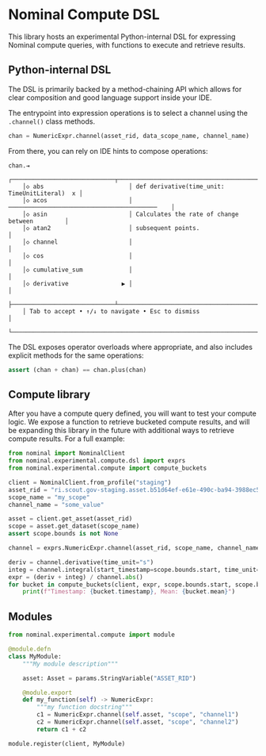 # Nominal Compute DSL

This library hosts an experimental Python-internal DSL for expressing Nominal compute queries, with functions to execute and retrieve results.

## Python-internal DSL

The DSL is primarily backed by a method-chaining API which allows for clear composition and good language support inside your IDE.

The entrypoint into expression operations is to select a channel using the `.channel()` class methods.

```py
chan = NumericExpr.channel(asset_rid, data_scope_name, channel_name)
```

From there, you can rely on IDE hints to compose operations:

```
chan.⇥
    ┌─────────────────────────────┬───────────────────────────────────────────────┐
    │◇ abs                        │ def derivative(time_unit: TimeUnitLiteral)  x │
    │◇ acos                       │ ──────────────────────────────────────────    │
    │◇ asin                       │ Calculates the rate of change between         │
    │◇ atan2                      │ subsequent points.                            │
    │◇ channel                    │                                               │
    │◇ cos                        │                                               │
    │◇ cumulative_sum             │                                               │
    │◇ derivative               ▶ │                                               │
    ├─────────────────────────────┴───────────────────────────────────────────────┤
    │ Tab to accept • ↑/↓ to navigate • Esc to dismiss                            │
    └─────────────────────────────────────────────────────────────────────────────┘
```

The DSL exposes operator overloads where appropriate, and also includes explicit methods for the same operations:

```py
assert (chan + chan) == chan.plus(chan)
```

## Compute library

After you have a compute query defined, you will want to test your compute logic. We expose a function to retrieve bucketed compute results, and will be expanding this library in the future with additional ways to retrieve compute results. For a full example:

```py
from nominal import NominalClient
from nominal.experimental.compute.dsl import exprs
from nominal.experimental.compute import compute_buckets

client = NominalClient.from_profile("staging")
asset_rid = "ri.scout.gov-staging.asset.b51d64ef-e61e-490c-ba94-3988ec5b121f"
scope_name = "my_scope"
channel_name = "some_value"

asset = client.get_asset(asset_rid)
scope = asset.get_dataset(scope_name)
assert scope.bounds is not None

channel = exprs.NumericExpr.channel(asset_rid, scope_name, channel_name)

deriv = channel.derivative(time_unit="s")
integ = channel.integral(start_timestamp=scope.bounds.start, time_unit="s")
expr = (deriv + integ) / channel.abs()
for bucket in compute_buckets(client, expr, scope.bounds.start, scope.bounds.end):
    print(f"Timestamp: {bucket.timestamp}, Mean: {bucket.mean}")
```

## Modules

```py
from nominal.experimental.compute import module

@module.defn
class MyModule:
    """My module description"""

    asset: Asset = params.StringVariable("ASSET_RID")

    @module.export
    def my_function(self) -> NumericExpr:
        """my function docstring"""
        c1 = NumericExpr.channel(self.asset, "scope", "channel1")
        c2 = NumericExpr.channel(self.asset, "scope", "channel2")
        return c1 + c2

module.register(client, MyModule)
```
